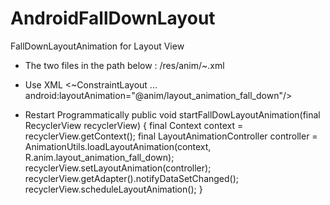# AndroidFallDownLayout
FallDownLayoutAnimation for Layout View

- The two files in the path below
 : /res/anim/~.xml

- Use XML
  <~ConstraintLayout
    ...
    android:layoutAnimation="@anim/layout_animation_fall_down"/>
  
- Restart Programmatically
  public void startFallDowLayoutAnimation(final RecyclerView recyclerView) {
		final Context context = recyclerView.getContext();
		final LayoutAnimationController controller =
				AnimationUtils.loadLayoutAnimation(context, R.anim.layout_animation_fall_down);
		recyclerView.setLayoutAnimation(controller);
		recyclerView.getAdapter().notifyDataSetChanged();
		recyclerView.scheduleLayoutAnimation();
	}
